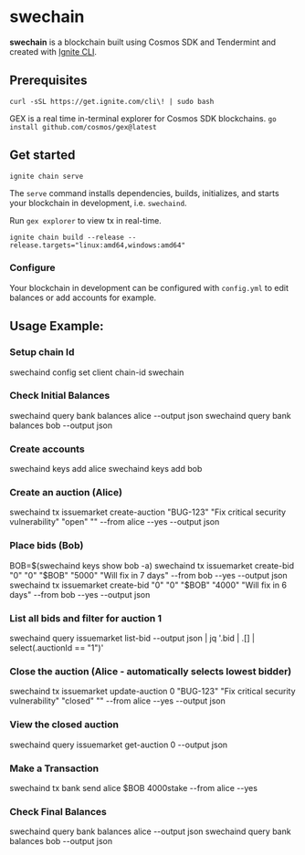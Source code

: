 # swechain
**swechain** is a blockchain built using Cosmos SDK and Tendermint and created with [Ignite CLI](https://ignite.com/cli).

## Prerequisites
`curl -sSL https://get.ignite.com/cli\! | sudo bash`


GEX is a real time in-terminal explorer for Cosmos SDK blockchains. 
`go install github.com/cosmos/gex@latest` 


## Get started

```
ignite chain serve
```

The `serve` command installs dependencies, builds, initializes, and starts your blockchain in development, i.e. `swechaind`.

Run  `gex explorer` to view tx in real-time.


`ignite chain build --release --release.targets="linux:amd64,windows:amd64"`


### Configure

Your blockchain in development can be configured with `config.yml` to edit balances or add accounts for example. 


## Usage Example:
### Setup chain Id
swechaind config set client chain-id swechain

### Check Initial Balances
swechaind query bank balances alice --output json
swechaind query bank balances bob --output json

### Create accounts
swechaind keys add alice
swechaind keys add bob

### Create an auction (Alice)
swechaind tx issuemarket create-auction "BUG-123" "Fix critical security vulnerability" "open" "" --from alice --yes --output json

### Place bids (Bob)
BOB=$(swechaind keys show bob -a)
swechaind tx issuemarket create-bid  "0" "0" "$BOB" "5000" "Will fix in 7 days" --from bob --yes --output json
swechaind tx issuemarket create-bid  "0" "0" "$BOB" "4000" "Will fix in 6 days" --from bob --yes --output json

### List all bids and filter for auction 1
swechaind query issuemarket list-bid --output json | jq '.bid | .[] | select(.auctionId == "1")'

### Close the auction (Alice - automatically selects lowest bidder)
swechaind tx issuemarket update-auction 0 "BUG-123" "Fix critical security vulnerability" "closed" "" --from alice --yes --output json

### View the closed auction
swechaind query issuemarket get-auction 0 --output json


### Make a Transaction 
swechaind tx bank send alice $BOB 4000stake --from alice --yes

### Check Final Balances 
swechaind query bank balances alice --output json
swechaind query bank balances bob --output json
